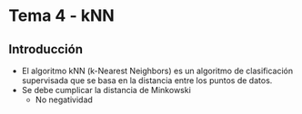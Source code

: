 # Tema 4 - kNN

## Introducción

* El algoritmo kNN (k-Nearest Neighbors) es un algoritmo de clasificación supervisada que se basa en la distancia entre los puntos de datos.
* Se debe cumplicar la distancia de Minkowski
  * No negatividad